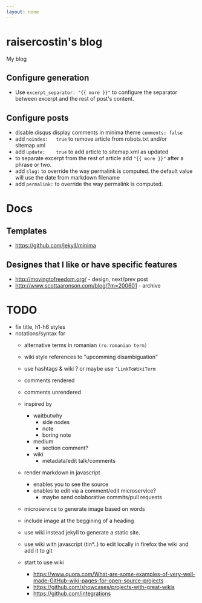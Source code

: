 ```yaml
---
layout: none
---
```

# raisercostin's blog
My blog

## Configure generation
- Use `excerpt_separator: "{{ more }}"` to configure the separator between excerpt and the rest of post's content.

## Configure posts
- disable disqus display comments in minima theme `comments: false`
- add `noindex:   true` to remove article from robots.txt and/or sitemap.xml
- add `update:    true` to add article to sitemap.xml as updated
- to separate excerpt from the rest of article add `"{{ more }}"` after a phrase or two.
- add `slug:` to override the way permalink is computed. the default value will use the date from markdown filename
- add `permalink:` to override the way permalink is computed.

# Docs
## Templates
- https://github.com/jekyll/minima

## Designes that I like or have specific features
- http://movingtofreedom.org/ - design, next/prev post
- http://www.scottaaronson.com/blog/?m=200601 - archive

# TODO
- fix title, h1-h6 styles
- notations/syntax for
  - alternative terms in romanian `(ro:romanian term)`
  - wiki style references to "upcomming disambiguation"
  - use hashtags & wiki ? or maybe use `^LinkToWikiTerm`
  - comments rendered
  - comments unrendered
  - inspired by
    - waitbutwhy
      - side nodes
      - note
      - boring note
    - medium
      - section comment?
    - wiki
      - metadata/edit talk/comments
  - render markdown in javascript
    - enables you to see the source
    - enables to edit via a comment/edit microservice?
      - maybe send colaborative commits/pull requests
  - microservice to generate image based on words
  - include image at the beggining of a heading
  - use wiki instead jekyll to generate a static site.
  - use wiki with javascript (tin*..) to edit locally in firefox the wiki and add it to git

  - start to use wiki
    - https://www.quora.com/What-are-some-examples-of-very-well-made-GitHub-wiki-pages-for-open-source-projects
	- https://github.com/showcases/projects-with-great-wikis
	- https://github.com/integrations